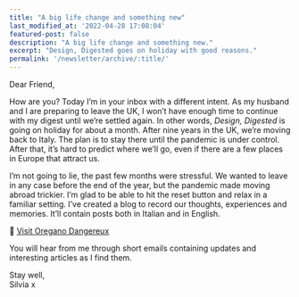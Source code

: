 ```yaml
---
title: "A big life change and something new"
last_modified_at: '2022-04-28 17:08:04'
featured-post: false
description: "A big life change and something new."
excerpt: "Design, Digested goes on holiday with good reasons."
permalink: '/newsletter/archive/:title/'
---
```

Dear Friend,

How are you? Today I’m in your inbox with a different intent. As my husband and I are preparing to leave the UK, I won’t have enough time to continue with my digest until we’re settled again. In other words, *Design, Digested* is going on holiday for about a month. After nine years in the UK, we’re moving back to Italy. The plan is to stay there until the pandemic is under control. After that, it’s hard to predict where we’ll go, even if there are a few places in Europe that attract us. 

I’m not going to lie, the past few months were stressful. We wanted to leave in any case before the end of the year, but the pandemic made moving abroad trickier. I’m glad to be able to hit the reset button and relax in a familiar setting. I’ve created a blog to record our thoughts, experiences and memories. It’ll contain posts both in Italian and in English.

<p class="detached">🔗 <a href="https://oreganodangereux.wordpress.com/">Visit Oregano Dangereux</a></p>

<p class="detached">You will hear from me through short emails containing updates and interesting articles as I find them.</p>

<p class="detached">Stay well,<br>
Silvia x</p>